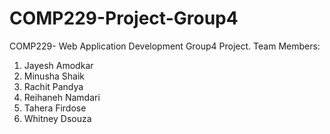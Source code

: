 # COMP229-Project-Group4
COMP229- Web Application Development Group4 Project.
Team Members:  
1.  Jayesh Amodkar
2.  Minusha Shaik
3.  Rachit Pandya
4.  Reihaneh Namdari
5.  Tahera Firdose
6.  Whitney Dsouza

